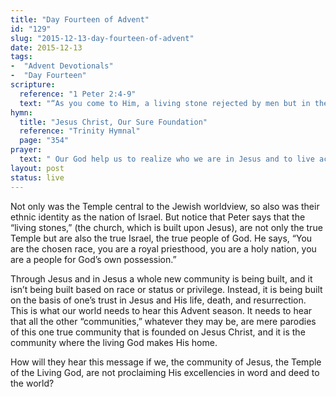 ```yaml
---
title: "Day Fourteen of Advent"
id: "129"
slug: "2015-12-13-day-fourteen-of-advent"
date: 2015-12-13
tags:
-  "Advent Devotionals"
-  "Day Fourteen"
scripture:
  reference: "1 Peter 2:4-9"
  text: "“As you come to Him, a living stone rejected by men but in the sight of God chosen and precious, you yourselves like living stones are being built up as a spiritual house, to be a holy priesthood, to offer spiritual sacrifices acceptable to God through Jesus Christ. For it stands in Scripture: ‘Behold, I am laying in Zion a stone, a cornerstone chosen and precious, and whoever believes in Him will not be put to shame.’ So the honor is for you who believe, but for those who do not believe, ‘The stone that the builders rejected has become the cornerstone,’ and ‘A stone of stumbling, and a rock of offense...’ But you are a chosen race, a royal priesthood, a holy nation, a people for His own possession, that you may proclaim the excellencies of Him who called you out of darkness into His marvelous light.”"
hymn:
  title: "Jesus Christ, Our Sure Foundation"
  reference: "Trinity Hymnal"
  page: "354"
prayer:
  text: " Our God help us to realize who we are in Jesus and to live accordingly in our darkened world. Amen."
layout: post
status: live
---
```


Not only was the Temple central to the Jewish worldview, so also was their ethnic identity as the nation of Israel. But notice that Peter says that the “living stones,” (the church, which is built upon Jesus), are not only the true Temple but are also the true Israel, the true people of God. He says, “You are the chosen race, you are a royal priesthood, you are a holy nation, you are a people for God’s own possession.”

Through Jesus and in Jesus a whole new community is being built, and it isn’t being built based on race or status or privilege. Instead, it is being built on the basis of one’s trust in Jesus and His life, death, and resurrection. This is what our world needs to hear this Advent season. It needs to hear that all the other “communities,” whatever they may be, are mere parodies of this one true community that is founded on Jesus Christ, and it is the community where the living God makes His home.

How will they hear this message if we, the community of Jesus, the Temple of the Living God, are not proclaiming His excellencies in word and deed to the world?
